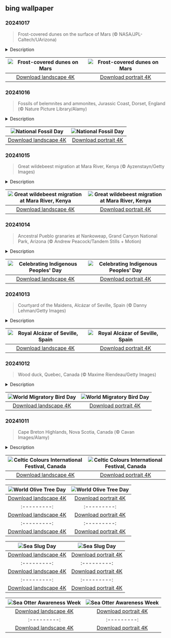 ## bing wallpaper

### 20241017

> Frost-covered dunes on the surface of Mars (© NASA/JPL-Caltech/UArizona)

<details>
<summary>Description</summary>

> Mars, the fourth planet from the sun, is often referred to as the 'Red Planet' due to its rusty hue from the iron oxide-rich soil dust. The planet is dotted with frosty dunes, largely located in the high latitudes of the northern plains. Mars' atmosphere is composed of nearly 96% carbon dioxide, which is why carbon ice forms on the surface. These dunes showcase the dynamic interaction between Mars' thin atmosphere, its surface, and seasonal temperature changes.
> 
> As the Martian seasons change, the frost layer transforms directly from solid to gas as temperatures rise. The dunes then gradually lose their frosty appearance, and the cycle repeats with each cold season. Data collected from spacecraft and orbiters, like NASA's Phoenix spacecraft and the Mars Reconnaissance Orbiter, has helped us to better understand these intriguing frost-covered formations.
> 
> 

</details>

| ![Frost-covered dunes on Mars](https://cn.bing.com/th?id=OHR.MarsDunes_EN-US3465209450_UHD.jpg&pid=hp&w=400&h=224&rs=1&c=4) | ![Frost-covered dunes on Mars](https://cn.bing.com/th?id=OHR.MarsDunes_EN-US3465209450_1080x1920.jpg&pid=hp&w=155&h=315&rs=1&c=4) |
|:---------:|:---------:|
| [Download landscape 4K](https://cn.bing.com/th?id=OHR.MarsDunes_EN-US3465209450_UHD.jpg) | [Download portrait 4K](https://cn.bing.com/th?id=OHR.MarsDunes_EN-US3465209450_1080x1920.jpg) |

### 20241016

> Fossils of belemnites and ammonites, Jurassic Coast, Dorset, England (© Nature Picture Library/Alamy)

<details>
<summary>Description</summary>

> If you're a fan of dinosaurs, trilobites, or fossilized shells, then National Fossil Day is the perfect excuse to get your hands dirty. Celebrated on the second Wednesday of October, this day is dedicated to promoting the scientific and educational value of fossils. From towering T. rexes to tiny ammonites, these ancient remains help scientists piece together the puzzle of our planet's history.
> 
> Let's visit the Jurassic Coast, a UNESCO World Heritage Site in Dorset, England, pictured here today. It's like a giant natural history museum, with rocks and cliffs that reveal 185 million years of Earth's history. But what really steals the show are the fossils, especially those of belemnites and ammonites—extinct marine creatures—that are pictured here. Mary Anning, a pioneering fossil hunter who combed these shores two centuries ago, paved the way for our current understanding of fossils. Now, it's your turn. Embrace National Fossil Day by embarking on your own journey through time.
> 
> 

</details>

| ![National Fossil Day](https://cn.bing.com/th?id=OHR.FossilsDorset_EN-US9782204825_UHD.jpg&pid=hp&w=400&h=224&rs=1&c=4) | ![National Fossil Day](https://cn.bing.com/th?id=OHR.FossilsDorset_EN-US9782204825_1080x1920.jpg&pid=hp&w=155&h=315&rs=1&c=4) |
|:---------:|:---------:|
| [Download landscape 4K](https://cn.bing.com/th?id=OHR.FossilsDorset_EN-US9782204825_UHD.jpg) | [Download portrait 4K](https://cn.bing.com/th?id=OHR.FossilsDorset_EN-US9782204825_1080x1920.jpg) |

### 20241015

> Great wildebeest migration at Mara River, Kenya (© Ayzenstayn/Getty Images)

<details>
<summary>Description</summary>

> They say the grass is always greener on the other side, and no one takes that more literally than the wildebeests of the Serengeti in Tanzania. Every July, roughly 2 million of these determined grazers, along with zebras and other herbivores, set off on a journey north to the Masai Mara in Kenya in search of lush pastures and fresh water. The great migration, considered one of the seven wonders of the natural world, is a safari spectacle where survival is the prize.
> 
> One of the most dramatic moments of the migration is the crossing of the Mara River at the border between Tanzania and Kenya. Thousands of wildebeests gather at the riverbank, aware that danger lurks beneath the surface—the crocodiles—not to mention the lions and leopards that patrol the banks. When the first wildebeest takes the plunge, it's a wild rush as the rest of the herd follows, creating a chaotic scene. Some make it across, while others become part of the food chain. As October rolls around and the rains return to the Serengeti, the herds begin their journey back south, completing the cycle once again.
> 
> 

</details>

| ![Great wildebeest migration at Mara River, Kenya](https://cn.bing.com/th?id=OHR.MaraMigration_EN-US9704012409_UHD.jpg&pid=hp&w=400&h=224&rs=1&c=4) | ![Great wildebeest migration at Mara River, Kenya](https://cn.bing.com/th?id=OHR.MaraMigration_EN-US9704012409_1080x1920.jpg&pid=hp&w=155&h=315&rs=1&c=4) |
|:---------:|:---------:|
| [Download landscape 4K](https://cn.bing.com/th?id=OHR.MaraMigration_EN-US9704012409_UHD.jpg) | [Download portrait 4K](https://cn.bing.com/th?id=OHR.MaraMigration_EN-US9704012409_1080x1920.jpg) |

### 20241014

> Ancestral Pueblo granaries at Nankoweap, Grand Canyon National Park, Arizona (© Andrew Peacock/Tandem Stills + Motion)

<details>
<summary>Description</summary>

> The second Monday of October is used by many to celebrate Indigenous Peoples' Day, as an alternative to Columbus Day, held on the same date. It highlights the customs and heritage of the Indigenous Peoples who lived in North America before the arrival of European settlers, and the devastating impact colonization had upon them.
> 
> Today's image takes us to one of the places that Indigenous Peoples' legacy can still be seen. In the rocks of the Grand Canyon, the Nankoweap Granaries were carved by the Ancestral Pueblo culture around 1100 CE. Used to keep the crops that were grown safe from the elements, these granaries could be fully sealed when needed. The Ancestral Pueblo people lived in the Four Corners region, building houses and other structures out of stone and adobe, or carving them into canyon walls.
> 
> 

</details>

| ![Celebrating Indigenous Peoples' Day](https://cn.bing.com/th?id=OHR.PuebloNankoweap_EN-US9631367700_UHD.jpg&pid=hp&w=400&h=224&rs=1&c=4) | ![Celebrating Indigenous Peoples' Day](https://cn.bing.com/th?id=OHR.PuebloNankoweap_EN-US9631367700_1080x1920.jpg&pid=hp&w=155&h=315&rs=1&c=4) |
|:---------:|:---------:|
| [Download landscape 4K](https://cn.bing.com/th?id=OHR.PuebloNankoweap_EN-US9631367700_UHD.jpg) | [Download portrait 4K](https://cn.bing.com/th?id=OHR.PuebloNankoweap_EN-US9631367700_1080x1920.jpg) |

### 20241013

> Courtyard of the Maidens, Alcázar of Seville, Spain (© Danny Lehman/Getty Images)

<details>
<summary>Description</summary>

> Today we're stepping into the heart of the historic empire of Islamic Spain. The Royal Alcázar of Seville, in the southern region of Andalusia, stands on the site of a 10th-century citadel, which was expanded over the following 200 years. When Christian forces captured the city in 1248, this historic palace was almost totally rebuilt in the Mudejar style, which takes inspiration from the intricate patterns and decorative motifs found in Islamic architecture. Within the Alcázar, there are several courtyards lined with delicately carved columns. One of these is the Patio de las Doncellas, or Courtyard of the Maidens, pictured here today.
> 
> In the center of this beautiful space is a pool, whose still waters provide reflections of not only the blue Andalucian sky above, but of the intricate latticework of the courtyard's arches. Look a little closer at these arches, and you'll see carved shells, Hands of Fatima—a symbol said to bring protection—plants, and Arabic script. Behind the columns, the walls are decorated with colorful ceramic tiles decorated with geometric patterns. These tiles, known as azulejos, are a hallmark of Andalusian decoration. Outside, there is a large garden full of fountains and tree-lined paths—a perfect spot to cool off from the hot Spanish sun.
> 
> 

</details>

| ![Royal Alcázar of Seville, Spain](https://cn.bing.com/th?id=OHR.AlcazarSeville_EN-US9523655289_UHD.jpg&pid=hp&w=400&h=224&rs=1&c=4) | ![Royal Alcázar of Seville, Spain](https://cn.bing.com/th?id=OHR.AlcazarSeville_EN-US9523655289_1080x1920.jpg&pid=hp&w=155&h=315&rs=1&c=4) |
|:---------:|:---------:|
| [Download landscape 4K](https://cn.bing.com/th?id=OHR.AlcazarSeville_EN-US9523655289_UHD.jpg) | [Download portrait 4K](https://cn.bing.com/th?id=OHR.AlcazarSeville_EN-US9523655289_1080x1920.jpg) |

### 20241012

> Wood duck, Quebec, Canada (© Maxime Riendeau/Getty Images)

<details>
<summary>Description</summary>

> Celebrate our traveling feathered friends on World Migratory Bird Day! Some migrations are truly astounding. The bar-tailed godwit embarks on a 6,835-mile nonstop flight across the Pacific from Alaska to New Zealand. The tiny ruby-throated hummingbird, weighing less than a nickel, makes the trip all the way across the Gulf of Mexico. Migratory birds navigate the globe, instinctively knowing when and where to move to exploit seasonal abundance. The Arctic tern outshines them all with its intercontinental journey from pole to pole, covering roughly 25,000 miles in its annual round trip.
> 
> Let's take a moment to admire the vibrant plumage of the wood duck, photographed in Quebec, Canada. Wood ducks nest in tree cavities close to water and sometimes take advantage of human-made boxes. During the breeding season, from February to April, you'll find the females laying 7–15 eggs. From the eastern and western United States and southern Canada, these ducks migrate southward in the fall to avoid harsh winter conditions. By October and November, they move towards milder climates in the southeastern US and occasionally into Mexico.
> 
> 

</details>

| ![World Migratory Bird Day](https://cn.bing.com/th?id=OHR.QuebecDuck_EN-US9387855720_UHD.jpg&pid=hp&w=400&h=224&rs=1&c=4) | ![World Migratory Bird Day](https://cn.bing.com/th?id=OHR.QuebecDuck_EN-US9387855720_1080x1920.jpg&pid=hp&w=155&h=315&rs=1&c=4) |
|:---------:|:---------:|
| [Download landscape 4K](https://cn.bing.com/th?id=OHR.QuebecDuck_EN-US9387855720_UHD.jpg) | [Download portrait 4K](https://cn.bing.com/th?id=OHR.QuebecDuck_EN-US9387855720_1080x1920.jpg) |

### 20241011

> Cape Breton Highlands, Nova Scotia, Canada (© Cavan Images/Alamy)

<details>
<summary>Description</summary>

> The Celtic Colours International Festival begins today in Cape Breton, Nova Scotia, Canada. This festival celebrates the area's inhabitants, including 19th-century settlers who came from Scotland and Ireland. Because of Cape Breton Island's isolation and the lack of outside influences, the culture and traditions of these settlers remained particularly strong. Held when the island's fall colors are most vibrant, the festival has blossomed into a nine-day extravaganza that coincides with the warm red, orange, and yellow autumn foliage.
> 
> The 2024 edition continues the tradition of showcasing the best in Celtic music, dance, and art, featuring internationally acclaimed performers, local legends, and newcomers. The festival also offers workshops, Celtic knot quilting, art exhibitions, and a variety of gastronomic delights. Festivalgoers can also enjoy Cape Breton's scenic beauty, including its coastal vistas and the breathtaking fall sunrise in the highlands, as seen in today's image.
> 
> 

</details>

| ![Celtic Colours International Festival, Canada](https://cn.bing.com/th?id=OHR.CelticColours_EN-US9284206130_UHD.jpg&pid=hp&w=400&h=224&rs=1&c=4) | ![Celtic Colours International Festival, Canada](https://cn.bing.com/th?id=OHR.CelticColours_EN-US9284206130_1080x1920.jpg&pid=hp&w=155&h=315&rs=1&c=4) |
|:---------:|:---------:|
| [Download landscape 4K](https://cn.bing.com/th?id=OHR.CelticColours_EN-US9284206130_UHD.jpg) | [Download portrait 4K](https://cn.bing.com/th?id=OHR.CelticColours_EN-US9284206130_1080x1920.jpg) | landscape 4K](https://cn.bing.com/th?id=OHR.AspensColorado_EN-US9105602602_UHD.jpg) | [Download portrait 4K](https://cn.bing.com/th?id=OHR.AspensColorado_EN-US9105602602_1080x1920.jpg) |portrait 4K](https://cn.bing.com/th?id=OHR.Cecropia_EN-US9602789937_1080x1920.jpg) |though olive trees do not grow very tall, usually no more than 30 feet, they live a very long time. One of the oldest known trees in the world, in Portugal, is believed to be 3,350 years old. Many live for millennia, their trunks growing thick and gnarled, and their branches bearing fruit century after century. As civilizations rise and fall around them, these hardy trees remain resilient and steadfast.
> 
> 

</details>

| ![World Olive Tree Day](https://cn.bing.com/th?id=OHR.OliveTreeDay_EN-US9460125670_UHD.jpg&pid=hp&w=400&h=224&rs=1&c=4) | ![World Olive Tree Day](https://cn.bing.com/th?id=OHR.OliveTreeDay_EN-US9460125670_1080x1920.jpg&pid=hp&w=155&h=315&rs=1&c=4) |
|:---------:|:---------:|
| [Download landscape 4K](https://cn.bing.com/th?id=OHR.OliveTreeDay_EN-US9460125670_UHD.jpg) | [Download portrait 4K](https://cn.bing.com/th?id=OHR.OliveTreeDay_EN-US9460125670_1080x1920.jpg) |pid=hp&w=155&h=315&rs=1&c=4) |
|:---------:|:---------:|
| [Download landscape 4K](https://cn.bing.com/th?id=OHR.MonksMound_EN-US9323884241_UHD.jpg) | [Download portrait 4K](https://cn.bing.com/th?id=OHR.MonksMound_EN-US9323884241_1080x1920.jpg) |](https://cn.bing.com/th?id=OHR.Calacas_EN-US6430903741_UHD.jpg) | [Download portrait 4K](https://cn.bing.com/th?id=OHR.Calacas_EN-US6430903741_1080x1920.jpg) |.com/th?id=OHR.SealRiver_EN-US6267835630_1080x1920.jpg&pid=hp&w=155&h=315&rs=1&c=4) |
|:---------:|:---------:|
| [Download landscape 4K](https://cn.bing.com/th?id=OHR.SealRiver_EN-US6267835630_UHD.jpg) | [Download portrait 4K](https://cn.bing.com/th?id=OHR.SealRiver_EN-US6267835630_1080x1920.jpg) |e a more fitting name. Someone call Terry.
> 
> 

</details>

| ![Sea Slug Day](https://cn.bing.com/th?id=OHR.SeaAngel_EN-US5531672696_UHD.jpg&pid=hp&w=400&h=224&rs=1&c=4) | ![Sea Slug Day](https://cn.bing.com/th?id=OHR.SeaAngel_EN-US5531672696_1080x1920.jpg&pid=hp&w=155&h=315&rs=1&c=4) |
|:---------:|:---------:|
| [Download landscape 4K](https://cn.bing.com/th?id=OHR.SeaAngel_EN-US5531672696_UHD.jpg) | [Download portrait 4K](https://cn.bing.com/th?id=OHR.SeaAngel_EN-US5531672696_1080x1920.jpg) |OHR.DarkSkyAcadia_EN-US6966527964_1080x1920.jpg) |.bing.com/th?id=OHR.GoldenJellyfish_EN-US6743816471_1080x1920.jpg&pid=hp&w=155&h=315&rs=1&c=4) |
|:---------:|:---------:|
| [Download landscape 4K](https://cn.bing.com/th?id=OHR.GoldenJellyfish_EN-US6743816471_UHD.jpg) | [Download portrait 4K](https://cn.bing.com/th?id=OHR.GoldenJellyfish_EN-US6743816471_1080x1920.jpg) |ng.com/th?id=OHR.LastDollarRoad_EN-US7923638318_UHD.jpg&pid=hp&w=400&h=224&rs=1&c=4) | ![First day of autumn](https://cn.bing.com/th?id=OHR.LastDollarRoad_EN-US7923638318_1080x1920.jpg&pid=hp&w=155&h=315&rs=1&c=4) |
|:---------:|:---------:|
| [Download landscape 4K](https://cn.bing.com/th?id=OHR.LastDollarRoad_EN-US7923638318_UHD.jpg) | [Download portrait 4K](https://cn.bing.com/th?id=OHR.LastDollarRoad_EN-US7923638318_1080x1920.jpg) |ppers who hunted otters to near extinction before they were protected by law. Although sea otter populations have rebounded, they are still considered endangered. Otters live along the Pacific Coast of North America, from California up to Alaska. Although they can walk on land, they almost never find the need or desire to, even when it's nap time. When they're ready for a snooze, they'll raft up, wrap themselves in a strand of kelp to keep them from drifting away, and recline on the world's biggest waterbed.

</details>

| ![Sea Otter Awareness Week](https://cn.bing.com/th?id=OHR.SitkaOtters_EN-US7714053956_UHD.jpg&pid=hp&w=400&h=224&rs=1&c=4) | ![Sea Otter Awareness Week](https://cn.bing.com/th?id=OHR.SitkaOtters_EN-US7714053956_1080x1920.jpg&pid=hp&w=155&h=315&rs=1&c=4) |
|:---------:|:---------:|
| [Download landscape 4K](https://cn.bing.com/th?id=OHR.SitkaOtters_EN-US7714053956_UHD.jpg) | [Download portrait 4K](https://cn.bing.com/th?id=OHR.SitkaOtters_EN-US7714053956_1080x1920.jpg) |oo_EN-US7569665443_UHD.jpg&pid=hp&w=400&h=224&rs=1&c=4) | ![World Bamboo Day](https://cn.bing.com/th?id=OHR.ArashiyamaBamboo_EN-US7569665443_1080x1920.jpg&pid=hp&w=155&h=315&rs=1&c=4) |
|:---------:|:---------:|
| [Download landscape 4K](https://cn.bing.com/th?id=OHR.ArashiyamaBamboo_EN-US7569665443_UHD.jpg) | [Download portrait 4K](https://cn.bing.com/th?id=OHR.ArashiyamaBamboo_EN-US7569665443_1080x1920.jpg) |